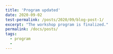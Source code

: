 ```yaml
---
title: 'Program updated'
date: 2020-09-02
test-permalink: /posts/2020/09/blog-post-1/
excerpt: "The workshop program is finalized."
permalink: /docs/posts/
tags:
  - program 
  -  
---
```



